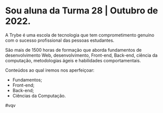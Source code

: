 # Sou aluna da Turma 28 | Outubro de 2022.

A Trybe é uma escola de tecnologia que tem comprometimento genuíno com o sucesso profissional das pessoas estudantes.

São mais de 1500 horas de formação que aborda fundamentos de desenvolvimento Web, desenvolvimento, Front-end, Back-end, ciência da computação, metodologias ágeis e habilidades comportamentais.

Conteúdos ao qual iremos nos aperfeiçoar:
* Fundamentos;
* Front-end;
* Back-end;
* Ciências da Computação.

#vqv
